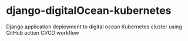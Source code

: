 # django-digitalOcean-kubernetes
Django application deployment to digital ocean Kubernetes cluster using GitHub action CI/CD workflow
